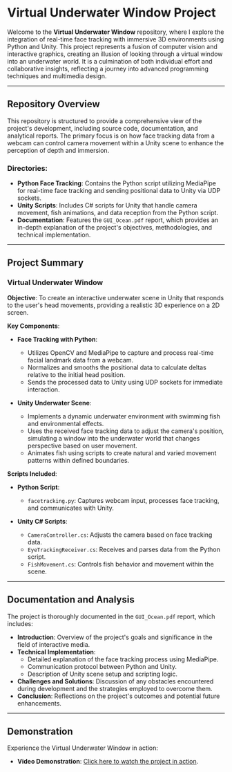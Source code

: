 # Virtual Underwater Window Project

Welcome to the **Virtual Underwater Window** repository, where I explore the integration of real-time face tracking with immersive 3D environments using Python and Unity. This project represents a fusion of computer vision and interactive graphics, creating an illusion of looking through a virtual window into an underwater world. It is a culmination of both individual effort and collaborative insights, reflecting a journey into advanced programming techniques and multimedia design.

---

## Repository Overview

This repository is structured to provide a comprehensive view of the project's development, including source code, documentation, and analytical reports. The primary focus is on how face tracking data from a webcam can control camera movement within a Unity scene to enhance the perception of depth and immersion.

### Directories:

- **Python Face Tracking**: Contains the Python script utilizing MediaPipe for real-time face tracking and sending positional data to Unity via UDP sockets.
- **Unity Scripts**: Includes C# scripts for Unity that handle camera movement, fish animations, and data reception from the Python script.
- **Documentation**: Features the `GUI_Ocean.pdf` report, which provides an in-depth explanation of the project's objectives, methodologies, and technical implementation.

---

## Project Summary

### Virtual Underwater Window

**Objective**: To create an interactive underwater scene in Unity that responds to the user's head movements, providing a realistic 3D experience on a 2D screen.

**Key Components**:

- **Face Tracking with Python**:
  - Utilizes OpenCV and MediaPipe to capture and process real-time facial landmark data from a webcam.
  - Normalizes and smooths the positional data to calculate deltas relative to the initial head position.
  - Sends the processed data to Unity using UDP sockets for immediate interaction.

- **Unity Underwater Scene**:
  - Implements a dynamic underwater environment with swimming fish and environmental effects.
  - Uses the received face tracking data to adjust the camera's position, simulating a window into the underwater world that changes perspective based on user movement.
  - Animates fish using scripts to create natural and varied movement patterns within defined boundaries.

**Scripts Included**:

- **Python Script**:
  - `facetracking.py`: Captures webcam input, processes face tracking, and communicates with Unity.

- **Unity C# Scripts**:
  - `CameraController.cs`: Adjusts the camera based on face tracking data.
  - `EyeTrackingReceiver.cs`: Receives and parses data from the Python script.
  - `FishMovement.cs`: Controls fish behavior and movement within the scene.

---

## Documentation and Analysis

The project is thoroughly documented in the `GUI_Ocean.pdf` report, which includes:

- **Introduction**: Overview of the project's goals and significance in the field of interactive media.
- **Technical Implementation**:
  - Detailed explanation of the face tracking process using MediaPipe.
  - Communication protocol between Python and Unity.
  - Description of Unity scene setup and scripting logic.
- **Challenges and Solutions**: Discussion of any obstacles encountered during development and the strategies employed to overcome them.
- **Conclusion**: Reflections on the project's outcomes and potential future enhancements.

---

## Demonstration

Experience the Virtual Underwater Window in action:

- **Video Demonstration**: [Click here to watch the project in action](https://www.youtube.com/watch?v=sAhsR06ssLA).
